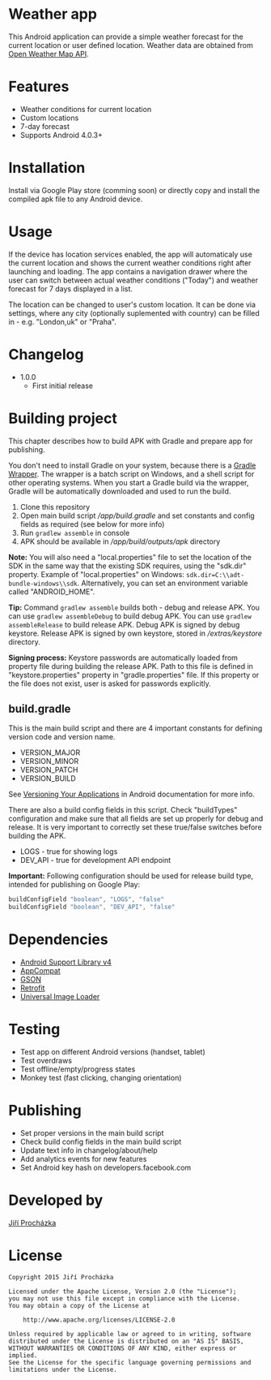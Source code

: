 Weather app
===========

This Android application can provide a simple weather forecast for the current location or user defined location. Weather data are obtained from [Open Weather Map API](http://openweathermap.org/api). 


Features
========
* Weather conditions for current location
* Custom locations
* 7-day forecast
* Supports Android 4.0.3+



Installation
============

Install via Google Play store (comming soon) or directly copy and install the compiled apk file to any Android device. 


Usage
=====

If the device has location services enabled, the app will automaticaly use the current location and shows the current weather conditions right after launching and loading. The app contains a navigation drawer where the user can switch between actual weather conditions ("Today") and weather forecast for 7 days displayed in a list. 

The location can be changed to user's custom location. It can be done via settings, where any city (optionally suplemented with country) can be filled in - e.g. "London,uk" or "Praha". 




Changelog
=========

* 1.0.0
	* First initial release

Building project
================

This chapter describes how to build APK with Gradle and prepare app for publishing.

You don't need to install Gradle on your system, because there is a [Gradle Wrapper](http://www.gradle.org/docs/current/userguide/gradle_wrapper.html). The wrapper is a batch script on Windows, and a shell script for other operating systems. When you start a Gradle build via the wrapper, Gradle will be automatically downloaded and used to run the build.

1. Clone this repository
3. Open main build script _/app/build.gradle_ and set constants and config fields as required (see below for more info)
4. Run `gradlew assemble` in console
5. APK should be available in _/app/build/outputs/apk_ directory

**Note:** You will also need a "local.properties" file to set the location of the SDK in the same way that the existing SDK requires, using the "sdk.dir" property. Example of "local.properties" on Windows: `sdk.dir=C:\\adt-bundle-windows\\sdk`. Alternatively, you can set an environment variable called "ANDROID\_HOME".

**Tip:** Command `gradlew assemble` builds both - debug and release APK. You can use `gradlew assembleDebug` to build debug APK. You can use `gradlew assembleRelease` to build release APK. Debug APK is signed by debug keystore. Release APK is signed by own keystore, stored in _/extras/keystore_ directory.

**Signing process:** Keystore passwords are automatically loaded from property file during building the release APK. Path to this file is defined in "keystore.properties" property in "gradle.properties" file. If this property or the file does not exist, user is asked for passwords explicitly.


build.gradle
------------

This is the main build script and there are 4 important constants for defining version code and version name.

* VERSION\_MAJOR
* VERSION\_MINOR
* VERSION\_PATCH
* VERSION\_BUILD

See [Versioning Your Applications](http://developer.android.com/tools/publishing/versioning.html#appversioning) in Android documentation for more info.

There are also a build config fields in this script. Check "buildTypes" configuration and make sure that all fields are set up properly for debug and release. It is very important to correctly set these true/false switches before building the APK.

* LOGS - true for showing logs
* DEV\_API - true for development API endpoint

**Important:** Following configuration should be used for release build type, intended for publishing on Google Play:

```groovy
buildConfigField "boolean", "LOGS", "false"
buildConfigField "boolean", "DEV_API", "false"
``` 


Dependencies
============


* [Android Support Library v4](http://developer.android.com/tools/extras/support-library.html)
* [AppCompat](https://developer.android.com/reference/android/support/v7/appcompat/package-summary.html)
* [GSON](http://code.google.com/p/google-gson/)
* [Retrofit](https://github.com/square/retrofit)
* [Universal Image Loader](https://github.com/nostra13/Android-Universal-Image-Loader)



Testing
=======

* Test app on different Android versions (handset, tablet)
* Test overdraws
* Test offline/empty/progress states
* Monkey test (fast clicking, changing orientation)


Publishing
==========

* Set proper versions in the main build script
* Check build config fields in the main build script
* Update text info in changelog/about/help
* Add analytics events for new features
* Set Android key hash on developers.facebook.com


Developed by
============

[Jiří Procházka](mailto:prochazka.jiri@hotmail.com)



License
=======

    Copyright 2015 Jiří Procházka

    Licensed under the Apache License, Version 2.0 (the "License");
    you may not use this file except in compliance with the License.
    You may obtain a copy of the License at

        http://www.apache.org/licenses/LICENSE-2.0

    Unless required by applicable law or agreed to in writing, software
    distributed under the License is distributed on an "AS IS" BASIS,
    WITHOUT WARRANTIES OR CONDITIONS OF ANY KIND, either express or implied.
    See the License for the specific language governing permissions and
    limitations under the License.

